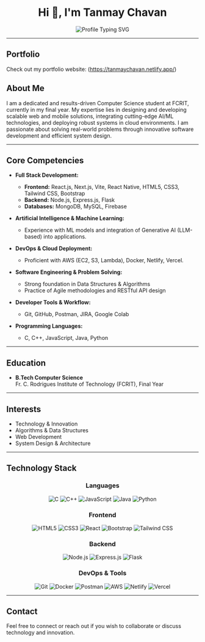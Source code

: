 <h1 align="center">Hi 👋, I'm Tanmay Chavan</h1>

<div align="center">
  <img src="https://readme-typing-svg.herokuapp.com?font=Fira+Code&weight=600&size=28&pause=1000&color=00D9FF&center=true&vCenter=true&width=600&lines=Full+Stack+Developer;Computer+Science+Student;Problem+Solver;AI/ML+Enthusiast" alt="Profile Typing SVG">
</div>

---
## Portfolio
Check out my portfolio website: (https://tanmaychavan.netlify.app/)
## About Me

I am a dedicated and results-driven Computer Science student at FCRIT, currently in my final year. My expertise lies in designing and developing scalable web and mobile solutions, integrating cutting-edge AI/ML technologies, and deploying robust systems in cloud environments. I am passionate about solving real-world problems through innovative software development and efficient system design.

---

## Core Competencies

- **Full Stack Development:**  
  - **Frontend:** React.js, Next.js, Vite, React Native, HTML5, CSS3, Tailwind CSS, Bootstrap  
  - **Backend:** Node.js, Express.js, Flask  
  - **Databases:** MongoDB, MySQL, Firebase

- **Artificial Intelligence & Machine Learning:**  
  - Experience with ML models and integration of Generative AI (LLM-based) into applications.

- **DevOps & Cloud Deployment:**  
  - Proficient with AWS (EC2, S3, Lambda), Docker, Netlify, Vercel.

- **Software Engineering & Problem Solving:**  
  - Strong foundation in Data Structures & Algorithms  
  - Practice of Agile methodologies and RESTful API design

- **Developer Tools & Workflow:**  
  - Git, GitHub, Postman, JIRA, Google Colab

- **Programming Languages:**  
  - C, C++, JavaScript, Java, Python

---

## Education

- **B.Tech Computer Science**  
  Fr. C. Rodrigues Institute of Technology (FCRIT), Final Year

---

## Interests

- Technology & Innovation
- Algorithms & Data Structures
- Web Development
- System Design & Architecture

---

## Technology Stack

<div align="center">

### Languages
![C](https://img.shields.io/badge/C-00599C?style=for-the-badge&logo=c&logoColor=white)
![C++](https://img.shields.io/badge/C++-00599C?style=for-the-badge&logo=cplusplus&logoColor=white)
![JavaScript](https://img.shields.io/badge/JavaScript-F7DF1E?style=for-the-badge&logo=javascript&logoColor=black)
![Java](https://img.shields.io/badge/Java-ED8B00?style=for-the-badge&logo=java&logoColor=white)
![Python](https://img.shields.io/badge/Python-3776AB?style=for-the-badge&logo=python&logoColor=white)

### Frontend
![HTML5](https://img.shields.io/badge/HTML5-E34F26?style=for-the-badge&logo=html5&logoColor=white)
![CSS3](https://img.shields.io/badge/CSS3-1572B6?style=for-the-badge&logo=css3&logoColor=white)
![React](https://img.shields.io/badge/React-20232A?style=for-the-badge&logo=react&logoColor=61DAFB)
![Bootstrap](https://img.shields.io/badge/Bootstrap-563D7C?style=for-the-badge&logo=bootstrap&logoColor=white)
![Tailwind CSS](https://img.shields.io/badge/Tailwind_CSS-38B2AC?style=for-the-badge&logo=tailwind-css&logoColor=white)

### Backend
![Node.js](https://img.shields.io/badge/Node.js-43853D?style=for-the-badge&logo=node.js&logoColor=white)
![Express.js](https://img.shields.io/badge/Express.js-404D59?style=for-the-badge&logo=express&logoColor=white)
![Flask](https://img.shields.io/badge/Flask-000000?style=for-the-badge&logo=flask&logoColor=white)

### DevOps & Tools
![Git](https://img.shields.io/badge/Git-F05032?style=for-the-badge&logo=git&logoColor=white)
![Docker](https://img.shields.io/badge/Docker-2496ED?style=for-the-badge&logo=docker&logoColor=white)
![Postman](https://img.shields.io/badge/Postman-FF6C37?style=for-the-badge&logo=postman&logoColor=white)
![AWS](https://img.shields.io/badge/AWS-232F3E?style=for-the-badge&logo=amazon-aws&logoColor=white)
![Netlify](https://img.shields.io/badge/Netlify-00C7B7?style=for-the-badge&logo=netlify&logoColor=white)
![Vercel](https://img.shields.io/badge/Vercel-000000?style=for-the-badge&logo=vercel&logoColor=white)

</div>

---

## Contact

Feel free to connect or reach out if you wish to collaborate or discuss technology and innovation.
